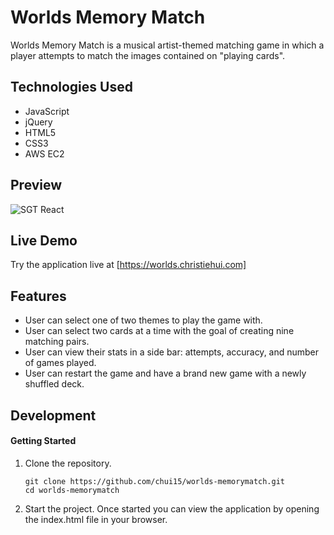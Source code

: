 # Worlds Memory Match

Worlds Memory Match is a musical artist-themed matching game in which a player attempts to match the images contained on "playing cards".

## Technologies Used

- JavaScript
- jQuery
- HTML5
- CSS3
- AWS EC2

## Preview

![SGT React](assets/images/memorymatch.gif)

## Live Demo

Try the application live at [https://worlds.christiehui.com]

## Features

- User can select one of two themes to play the game with.
- User can select two cards at a time with the goal of creating nine matching pairs.
- User can view their stats in a side bar: attempts, accuracy, and number of games played.
- User can restart the game and have a brand new game with a newly shuffled deck.

## Development

#### Getting Started

1. Clone the repository.

    ```shell
    git clone https://github.com/chui15/worlds-memorymatch.git
    cd worlds-memorymatch

1. Start the project. Once started you can view the application by opening the index.html file in your browser.
